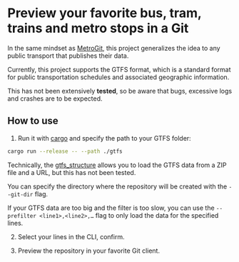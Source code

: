 # Preview your favorite bus, tram, trains and metro stops in a Git

In the same mindset as [MetroGit](https://github.com/vbarbaresi/MetroGit), this
project generalizes the idea to any public transport that publishes their data.

Currently, this project supports the GTFS format, which is a standard format for
public transportation schedules and associated geographic information.

This has not been extensively **tested**, so be aware that bugs, excessive logs
and crashes are to be expected.

## How to use

1. Run it with [cargo](https://github.com/rust-lang/cargo) and specify the path
to your GTFS folder:

```sh
cargo run --release -- --path ./gtfs
```

Technically, the [gtfs_structure](https://github.com/rust-transit/gtfs-structure)
allows you to load the GTFS data from a ZIP file and a URL, but this has not been
tested.

You can specify the directory where the repository will be created with the
`--git-dir` flag.

If your GTFS data are too big and the filter is too slow, you can use the
`--prefilter <line1>,<line2>,…` flag to only load the data for the specified
lines.

2. Select your lines in the CLI, confirm.

3. Preview the repository in your favorite Git client.
